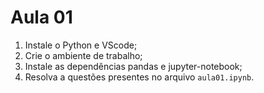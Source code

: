 # Aula 01

1. Instale o Python e VScode;
2. Crie o ambiente de trabalho;
3. Instale as dependências pandas e jupyter-notebook;
4. Resolva a questões presentes no arquivo `aula01.ipynb`.
